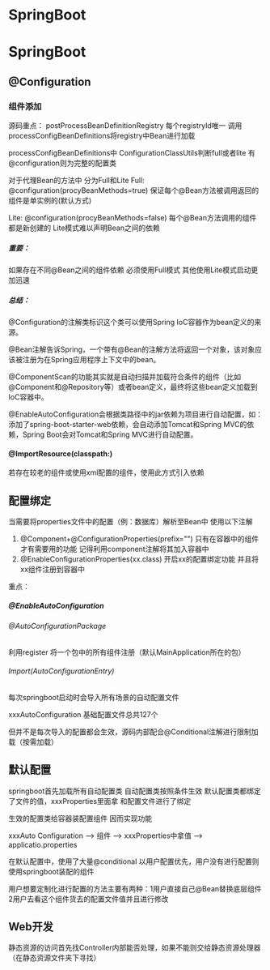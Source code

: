 # SpringBoot


# SpringBoot

## @Configuration

### 组件添加

源码重点：
postProcessBeanDefinitionRegistry
每个registryId唯一 调用processConfigBeanDefinitions将registry中Bean进行加载

processConfigBeanDefinitions中
ConfigurationClassUtils判断full或者lite 有@configuration则为完整的配置类

对于代理Bean的方法中 分为Full和Lite
Full: @configuration(procyBeanMethods=true) 保证每个@Bean方法被调用返回的组件是单实例的(默认方式)

Lite: @configuration(procyBeanMethods=false) 每个@Bean方法调用的组件都是新创建的
Lite模式难以声明Bean之间的依赖

##### 重要：
如果存在不同@Bean之间的组件依赖 必须使用Full模式 其他使用Lite模式启动更加迅速

##### 总结：

@Configuration的注解类标识这个类可以使用Spring IoC容器作为bean定义的来源。

@Bean注解告诉Spring，一个带有@Bean的注解方法将返回一个对象，该对象应该被注册为在Spring应用程序上下文中的bean。

@ComponentScan的功能其实就是自动扫描并加载符合条件的组件（比如@Component和@Repository等）或者bean定义，最终将这些bean定义加载到IoC容器中。

@EnableAutoConfiguration会根据类路径中的jar依赖为项目进行自动配置，如：添加了spring-boot-starter-web依赖，会自动添加Tomcat和Spring MVC的依赖，Spring Boot会对Tomcat和Spring MVC进行自动配置。



#### @ImportResource(classpath:)

若存在较老的组件或使用xml配置的组件，使用此方式引入依赖



## 配置绑定

当需要将properties文件中的配置（例：数据库）解析至Bean中 使用以下注解

1. @Component+@ConfigurationProperties(prefix="") 只有在容器中的组件才有需要用的功能 记得利用component注解将其加入容器中
2. @EnableConfigurationProperties(xx.class) 开启xx的配置绑定功能 并且将xx组件注册到容器中

重点：

##### @EnableAutoConfiguration

###### @AutoConfigurationPackage 

利用register 将一个包中的所有组件注册（默认MainApplication所在的包）

###### Import(AutoConfigurationEntry)

每次springboot启动时会导入所有场景的自动配置文件 

xxxAutoConfiguration  基础配置文件总共127个

但并不是每次导入的配置都会生效，源码内部配合@Conditional注解进行限制加载（按需加载）



## 默认配置

springboot首先加载所有自动配置类 自动配置类按照条件生效 默认配置类都绑定了文件的值，xxxProperties里面拿 和配置文件进行了绑定

生效的配置类给容器装配置组件 因而实现功能

xxxAuto Configuration --> 组件 --> xxxProperties中拿值 --> applicatio.properties

在默认配置中，使用了大量@conditional 以用户配置优先，用户没有进行配置则使用springboot装配的组件

用户想要定制化进行配置的方法主要有两种：1用户直接自己@Bean替换底层组件 2用户去看这个组件货去的配置文件值并且进行修改



## Web开发

静态资源的访问首先找Controller内部能否处理，如果不能则交给静态资源处理器（在静态资源文件夹下寻找）




